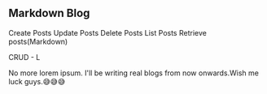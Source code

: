 ## Markdown Blog

Create Posts
Update Posts
Delete Posts
List Posts
Retrieve posts(Markdown)

CRUD - L

No more lorem ipsum.
I'll be writing real blogs from now onwards.Wish me luck guys.😅😅😅
